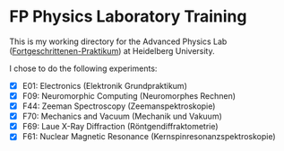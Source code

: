 # FP Physics Laboratory Training
This is my working directory for the Advanced Physics Lab ([Fortgeschrittenen-Praktikum](http://www.physi.uni-heidelberg.de/Einrichtungen/FP/)) at Heidelberg University. 

I chose to do the following experiments: 
- [x] E01: Electronics (Elektronik Grundpraktikum)
- [x] F09: Neuromorphic Computing (Neuromorphes Rechnen)
- [x] F44: Zeeman Spectroscopy (Zeemanspektroskopie)
- [x] F70: Mechanics and Vacuum (Mechanik und Vakuum)
- [x] F69: Laue X-Ray Diffraction (Röntgendiffraktometrie)
- [x] F61: Nuclear Magnetic Resonance (Kernspinresonanzspektroskopie)